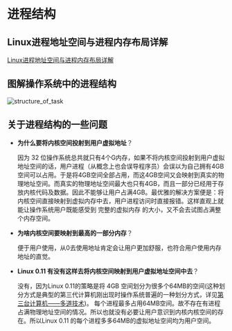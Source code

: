 # 进程结构
## Linux进程地址空间与进程内存布局详解
[Linux进程地址空间与进程内存布局详解](https://zhuanlan.zhihu.com/p/348171413?utm_id=0)
## 图解操作系统中的进程结构

![structure_of_task](README.assets/structure_of_task.png)

## 关于进程结构的一些问题
- **为什么要将内核空间投射到用户虚拟地址**？

  因为 32 位操作系统总共就只有4个G内存，如果不将内核空间投射到用户虚拟地址空间的话，用户进程（从概念上也会误导程序员）会误以为自己拥有4GB空间可以占用。于是将4GB空间全部占用，而这4GB空间又会映射到真实的物理地址空间。而真实的物理地址空间最大也只有4GB，而且一部分已经用于存放内核代码及数据。因此不能够让用户占满4GB。最优雅的解决方案便是：将内核空间直接映射到虚拟内存中去，用户进程访问时直接报错。这样直观上就能让操作系统用户既能感受到 完整的虚拟内存 的大小，又不会去试图占满整个内存空间。

- **为啥内核空间要映射到最高的一部分内存**？

  便于用户使用，从0去使用地址肯定会让用户更加舒服，也符合用户使用内存地址的直觉。

- **Linux 0.11 有没有这样去将内核空间映射到用户虚拟地址空间中去**？

  没有，因为Linux 0.11的策略是将 4GB 空间划分为很多个64MB的空间(这种划分方式是典型的第三代计算机刚出现时操作系统普遍的一种划分方式，详见[第三台计算机——多道技术](https://github.com/lcdzhao/operating_system/tree/master/theory/%E6%93%8D%E4%BD%9C%E7%B3%BB%E7%BB%9F/0.%20%E6%93%8D%E4%BD%9C%E7%B3%BB%E7%BB%9F%E5%8E%86%E5%8F%B2#%E5%A4%9A%E9%81%93%E6%8A%80%E6%9C%AF))。 每个进程最多占用64MB空间。故不存在有进程占满物理地址空间的情况。所以也就没有必要让用户意识到内核内核空间的存在。所以Linux 0.11 的每个进程多多64MB的虚拟地址空间均为用户空间。
